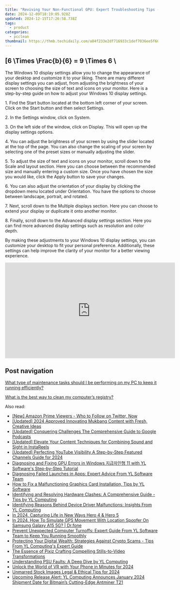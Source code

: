 ```yaml
---
title: "Reviving Your Non-Functional GPU: Expert Troubleshooting Tips - Tech Resolve"
date: 2024-12-09T18:19:05.928Z
updated: 2024-12-15T17:26:58.738Z
tags:
  - product
categories:
  - pcclean
thumbnail: https://thmb.techidaily.com/a84f233e2df716933c1def7036ee5f60e5a298fe75b79753bbc6bfd2f6d9a6e5.jpg
---
```


## \[6 \Times \Frac{b}{6} = 9 \Times 6 \

The Windows 10 display settings allow you to change the appearance of your desktop and customize it to your liking. There are many different display settings you can adjust, from adjusting the brightness of your screen to choosing the size of text and icons on your monitor. Here is a step-by-step guide on how to adjust your Windows 10 display settings. 

1\. Find the Start button located at the bottom left corner of your screen. Click on the Start button and then select Settings.

2\. In the Settings window, click on System.

3\. On the left side of the window, click on Display. This will open up the display settings options. 

4\. You can adjust the brightness of your screen by using the slider located at the top of the page. You can also change the scaling of your screen by selecting one of the preset sizes or manually adjusting the slider.

5\. To adjust the size of text and icons on your monitor, scroll down to the Scale and layout section. Here you can choose between the recommended size and manually entering a custom size. Once you have chosen the size you would like, click the Apply button to save your changes.

6\. You can also adjust the orientation of your display by clicking the dropdown menu located under Orientation. You have the options to choose between landscape, portrait, and rotated.

7\. Next, scroll down to the Multiple displays section. Here you can choose to extend your display or duplicate it onto another monitor.

8\. Finally, scroll down to the Advanced display settings section. Here you can find more advanced display settings such as resolution and color depth. 

By making these adjustments to your Windows 10 display settings, you can customize your desktop to fit your personal preference. Additionally, these settings can help improve the clarity of your monitor for a better viewing experience.

<!-- affiliate ads begin -->
<iframe width="560" height="315" src="https://www.youtube.com/embed/7JBG_O3Vnh4?si=lUO0fta6YPJ50qjg" title="YouTube video player" frameborder="0" allow="accelerometer; autoplay; clipboard-write; encrypted-media; gyroscope; picture-in-picture; web-share" referrerpolicy="strict-origin-when-cross-origin" allowfullscreen></iframe>
<!-- affiliate ads end -->

## Post navigation

[What type of maintenance tasks should I be performing on my PC to keep it running efficiently?](https://tools.techidaily.com/pcclean/products/)

[What is the best way to clean my computer’s registry?](https://tools.techidaily.com/pcclean/products/)

<ins class="adsbygoogle"
     style="display:block"
     data-ad-format="autorelaxed"
     data-ad-client="ca-pub-7571918770474297"
     data-ad-slot="1223367746"></ins>

<ins class="adsbygoogle"
     style="display:block"
     data-ad-client="ca-pub-7571918770474297"
     data-ad-slot="8358498916"
     data-ad-format="auto"
     data-full-width-responsive="true"></ins>

<span class="atpl-alsoreadstyle">Also read:</span>
<div><ul>
<li><a href="https://twitter-videos.techidaily.com/new-amazon-prime-viewers-who-to-follow-on-twitter-now/"><u>[New] Amazon Prime Viewers - Who to Follow on Twitter, Now</u></a></li>
<li><a href="https://youtube-lab.techidaily.com/ed-2024-approved-innovating-mukbang-content-with-fresh-creative-ideas/"><u>[Updated] 2024 Approved Innovating Mukbang Content with Fresh, Creative Ideas</u></a></li>
<li><a href="https://fox-boxes.techidaily.com/updated-conquering-challenges-the-comprehensive-guide-to-google-podcasts/"><u>[Updated] Conquering Challenges The Comprehensive Guide to Google Podcasts</u></a></li>
<li><a href="https://fox-http.techidaily.com/updated-elevate-your-content-techniques-for-combining-sound-and-sight-in-instareels/"><u>[Updated] Elevate Your Content Techniques for Combining Sound and Sight in InstaReels</u></a></li>
<li><a href="https://youtube-blog.techidaily.com/ed-perfecting-youtube-visibility-a-step-by-step-featured-channels-guide-for-2024/"><u>[Updated] Perfecting YouTube Visibility A Step-by-Step Featured Channels Guide for 2024</u></a></li>
<li><a href="https://discover-amazing.techidaily.com/diagnosing-and-fixing-gpu-errors-in-windows-11-with-yl-softwares-step-by-step-tutorial/"><u>Diagnosing and Fixing GPU Errors in Windows 지급자인형 11 with YL Software's Step-by-Step Tutorial</u></a></li>
<li><a href="https://discover-amazing.techidaily.com/diagnosing-failed-launches-in-apps-expert-advice-from-yl-software-team/"><u>Diagnosing Failed Launches in Apps: Expert Advice From YL Software Team</u></a></li>
<li><a href="https://discover-amazing.techidaily.com/how-to-fix-a-malfunctioning-graphics-card-installation-tips-by-yl-software/"><u>How to Fix a Malfunctioning Graphics Card Installation, Tips by YL Software</u></a></li>
<li><a href="https://discover-amazing.techidaily.com/identifying-and-resolving-hardware-clashes-a-comprehensive-guide-tips-by-yl-computing/"><u>Identifying and Resolving Hardware Clashes: A Comprehensive Guide - Tips by YL Computing</u></a></li>
<li><a href="https://discover-amazing.techidaily.com/identifying-reasons-behind-device-driver-malfunctions-insights-from-yl-computing/"><u>Identifying Reasons Behind Device Driver Malfunctions: Insights From YL Computing</u></a></li>
<li><a href="https://extra-lessons.techidaily.com/in-2024-capturing-life-in-new-ways-hero-4-and-hero-5/"><u>In 2024, Capturing Life in New Ways Hero 4 & Hero 5</u></a></li>
<li><a href="https://review-topics.techidaily.com/in-2024-how-to-simulate-gps-movement-with-location-spoofer-on-samsung-galaxy-a15-5g-drfone-by-drfone-virtual-android/"><u>In 2024, How To Simulate GPS Movement With Location Spoofer On Samsung Galaxy A15 5G? | Dr.fone</u></a></li>
<li><a href="https://discover-amazing.techidaily.com/prevent-unexpected-computer-turnoffs-expert-guide-from-yl-software-team-to-keep-you-running-smoothly/"><u>Prevent Unexpected Computer Turnoffs: Expert Guide From YL Software Team to Keep You Running Smoothly</u></a></li>
<li><a href="https://discover-amazing.techidaily.com/protecting-your-digital-wealth-strategies-against-crypto-scams-tips-from-yl-computings-expert-guide/"><u>Protecting Your Digital Wealth: Strategies Against Crypto Scams - Tips From YL Computing's Expert Guide</u></a></li>
<li><a href="https://article-posts.techidaily.com/the-essence-of-pixiz-crafting-compelling-stills-to-video-transformations/"><u>The Essence of Pixiz Crafting Compelling Stills-to-Video Transformations</u></a></li>
<li><a href="https://discover-amazing.techidaily.com/understanding-psu-faults-a-deep-dive-by-yl-computing/"><u>Understanding PSU Faults: A Deep Dive by YL Computing</u></a></li>
<li><a href="https://fox-glue.techidaily.com/unlock-the-world-of-vr-with-your-phone-in-minutes-for-2024/"><u>Unlock the World of VR with Your Phone in Minutes for 2024</u></a></li>
<li><a href="https://article-knowledge.techidaily.com/unmarred-stock-images-legal-and-ethical-tips-for-2024/"><u>Unmarred Stock Images Legal & Ethical Tips for 2024</u></a></li>
<li><a href="https://discover-amazing.techidaily.com/upcoming-release-alert-yl-computing-announces-january-2024-shipment-date-for-bitmains-cutting-edge-antminer-t21/"><u>Upcoming Release Alert: YL Computing Announces January 2024 Shipment Date for Bitmain’s Cutting-Edge Antminer T21</u></a></li>
</ul></div>

